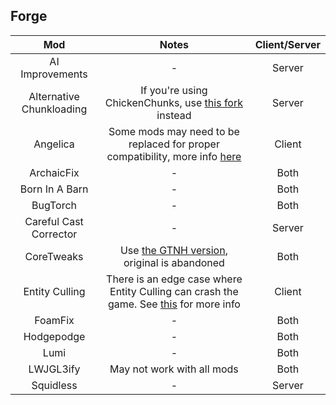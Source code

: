 ## Forge
| Mod | Notes | Client/Server |
|:---:|:---:|:---:|
| AI Improvements | - | Server |
| Alternative Chunkloading | If you're using ChickenChunks, use [this fork](https://github.com/LITW-Refined/ChickenChunks/releases) instead | Server |
| Angelica | Some mods may need to be replaced for proper compatibility, more info [here](https://github.com/Radk6/MC-Optimization-Guide/blob/main/mods-n-stuff/angelica-compat-mods.md) | Client |
| ArchaicFix | - | Both |
| Born In A Barn | - | Both |
| BugTorch | - | Both |
| Careful Cast Corrector | - | Server |
| CoreTweaks | Use [the GTNH version](https://github.com/GTNewHorizons/CoreTweaks), original is abandoned | Both |
| Entity Culling | There is an edge case where Entity Culling can crash the game. See [this](https://github.com/CaffeineMC/sodium/issues/2985) for more info | Client |
| FoamFix | - | Both |
| Hodgepodge | - | Both |
| Lumi | - | Both |
| LWJGL3ify | May not work with all mods | Both |
| Squidless | - | Server |
